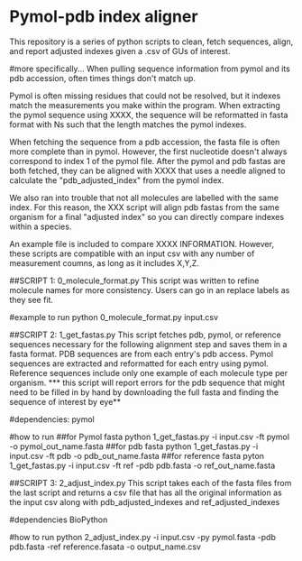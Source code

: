 # Pymol-pdb index aligner
This repository is a series of python scripts to clean, fetch sequences, align, and report adjusted indexes given a .csv of GUs of interest.

#more specifically...
When pulling sequence information from pymol and its pdb accession, often times things don't match up.

Pymol is often missing residues that could not be resolved, but it indexes match the measurements you make
within the program. When extracting the pymol sequence using XXXX, the sequence will be reformatted in fasta
format with Ns such that the length matches the pymol indexes.

When fetching the sequence from a pdb accession, the fasta file is often more complete than in pymol. However,
the first nucleotide doesn't always correspond to index 1 of the pymol file. After the pymol and pdb fastas are
both fetched, they can be aligned with XXXX that uses a needle aligned to calculate the "pdb_adjusted_index" from
the pymol index.

We also ran into trouble that not all molecules are labelled with the same index. For this reason, the XXX script
will align pdb fastas from the same organism for a final "adjusted index" so you can directly compare indexes within
a species.

An example file is included to compare XXXX INFORMATION. However, these scripts are compatible with an input csv with
any number of measurement coumns, as long as it includes X,Y,Z.



##SCRIPT 1: 0_molecule_format.py
This script was written to refine molecule names for more consistency. Users can go in an replace labels as they see fit.

#example to run
python 0_molecule_format.py input.csv




##SCRIPT 2: 1_get_fastas.py
This script fetches pdb, pymol, or reference sequences necessary for the following alignment step and saves them
in a fasta format. PDB sequences are from each entry's pdb access. Pymol sequences are extracted and reformatted for each entry using pymol. Reference sequences include only one example of each molecule type per organism.
*** this script will report errors for the pdb sequence that might need to be filled in by hand by downloading the full fasta and finding the sequence of interest by eye**

#dependencies:
pymol

#how to run
##for Pymol fasta
python 1_get_fastas.py -i input.csv -ft pymol -o pymol_out_name.fasta
##for pdb fasta
python 1_get_fastas.py -i input.csv -ft pdb -o pdb_out_name.fasta
##for reference fasta
pyton 1_get_fastas.py -i input.csv -ft ref -pdb pdb.fasta -o ref_out_name.fasta





##SCRIPT 3: 2_adjust_index.py
This script takes each of the fasta files from the last script and returns a csv file that has all the original information as the input csv along with pdb_adjusted_indexes and ref_adjusted_indexes

#dependencies
BioPython

#how to run
python 2_adjust_index.py -i input.csv -py pymol.fasta -pdb pdb.fasta -ref reference.fasata -o output_name.csv

